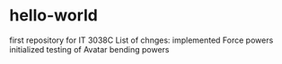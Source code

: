 # hello-world
first repository for IT 3038C
List of chnges:
implemented Force powers
initialized testing of Avatar bending powers